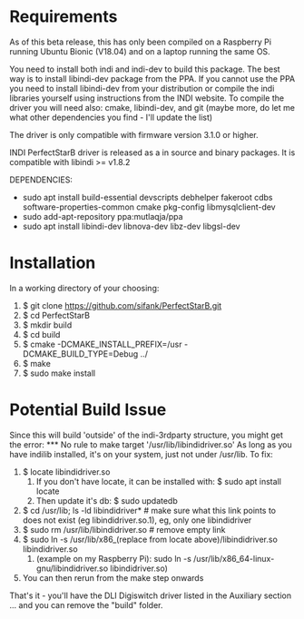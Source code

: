 Requirements
============

As of this beta release, this has only been compiled on a Raspberry Pi 
running Ubuntu Bionic (V18.04) and on a laptop running the same OS.

You need to install both indi and indi-dev to build this package. The best way
is to install libindi-dev package from the PPA. If you cannot use
the PPA you need to install libindi-dev from your distribution or compile the
indi libraries yourself using instructions from the INDI website. To compile 
the driver you will need also: cmake, libindi-dev, and git (maybe more, do let me
what other dependencies you find - I'll update the list)

The driver is only compatible with firmware version 3.1.0 or higher.

INDI PerfectStarB driver is released as a in source and binary packages. It is compatible with libindi >= v1.8.2

DEPENDENCIES:

- sudo apt install build-essential devscripts debhelper fakeroot cdbs software-properties-common cmake pkg-config libmysqlclient-dev
- sudo add-apt-repository ppa:mutlaqja/ppa 
- sudo apt install libindi-dev libnova-dev libz-dev libgsl-dev

	
Installation
============

In a working directory of your choosing:
1) $ git clone https://github.com/sifank/PerfectStarB.git
2) $ cd PerfectStarB
3) $ mkdir build
4) $ cd build
5) $ cmake -DCMAKE_INSTALL_PREFIX=/usr -DCMAKE_BUILD_TYPE=Debug ../
6) $ make
7) $ sudo make install

Potential Build Issue
=====================
Since this will build 'outside' of the indi-3rdparty structure, you might get
the error: *** No rule to make target '/usr/lib/libindidriver.so'
As long as you have indilib installed, it's on your system, just not under /usr/lib.
To fix:
1) $ locate libindidriver.so
    1) If you don't have locate, it can be installed with: $ sudo apt install locate
    2) Then update it's db: $ sudo updatedb
2) $ cd /usr/lib; ls -ld libindidriver*   # make sure what this link points to does not exist (eg libindidriver.so.1), eg, only one libindidriver
3) $ sudo rm /usr/lib/libindidriver.so    # remove empty link
4) $ sudo ln -s /usr/lib/x86_(replace from locate above)/libindidriver.so  libindidriver.so
   1) (example on my Raspberry Pi):  sudo ln -s /usr/lib/x86_64-linux-gnu/libindidriver.so  libindidriver.so)
5) You can then rerun from the make step onwards

That's it - you'll have the DLI Digiswitch driver listed in the Auxiliary section
... and you can remove the "build" folder.
